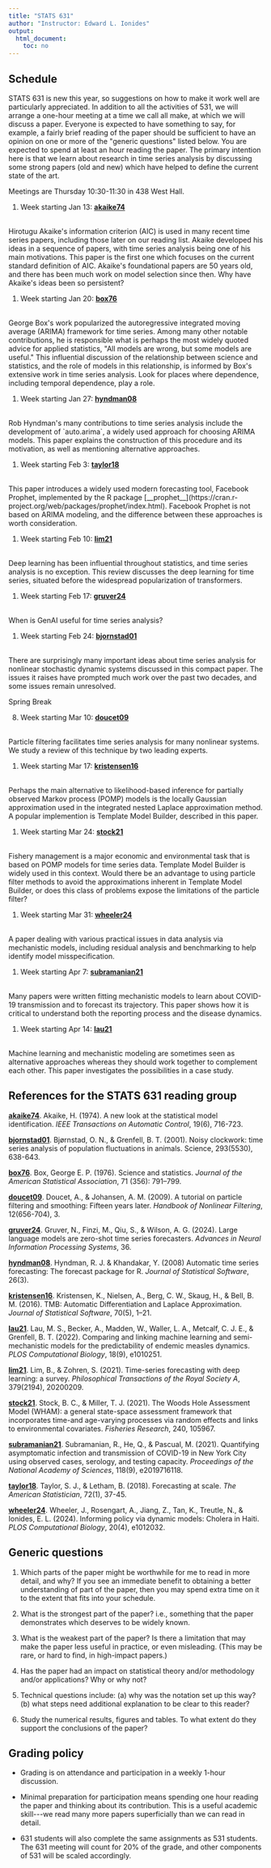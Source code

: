 ```yaml
---
title: "STATS 631"
author: "Instructor: Edward L. Ionides"
output:
  html_document:
    toc: no
---
```



## Schedule

STATS 631 is new this year, so suggestions on how to make it work well are particularly appreciated.
In addition to all the activities of 531, we will arrange a one-hour meeting at a time we call all make, at which we will discuss a paper.
Everyone is expected to have something to say, for example, a fairly brief reading of the paper should be sufficient to have an opinion on one or more of the "generic questions" listed below.
You are expected to spend at least an hour reading the paper.
The primary intention here is that we learn about research in time series analysis by discussing some strong papers (old and new) which have helped to define the current state of the art. 

Meetings are Thursday 10:30-11:30 in 438 West Hall.

1. Week starting Jan 13: [__akaike74__](https://doi.org/10.1109/TAC.1974.1100705)
<br>
Hirotugu Akaike's information criterion (AIC) is used in many recent time series papers, including those later on our reading list.
Akaike developed his ideas in a sequence of papers, with time series analysis being one of his main motivations.
This paper is the first one which focuses on the current standard definition of AIC.
Akaike's foundational papers are 50 years old, and there has been much work on model selection since then.
Why have  Akaike's ideas been so persistent?  

1. Week starting Jan 20: [__box76__](https://doi.org/10.1080/01621459.1976.10480949)
<br>
George Box's work popularized the autoregressive integrated moving average (ARIMA) framework for time series.
Among many other notable contributions, he is responsible what is perhaps the most widely quoted advice for applied statistics, "All models are wrong, but some models are useful."
This influential discussion of the relationship between science and statistics, and the role of models in this relationship, is informed by Box's extensive work in time series analysis.
Look for places where dependence, including temporal dependence, play a role.

1. Week starting Jan 27: [__hyndman08__](https://doi.org/10.18637/jss.v027.i03)
<br>
Rob Hyndman's many contributions to time series analysis include the development of `auto.arima`, a widely used approach for choosing ARIMA models.
This paper explains the construction of this procedure and its motivation, as well as mentioning alternative approaches. 

1. Week starting Feb 3: [__taylor18__](https://doi.org/10.1080/00031305.2017.1380080)
<br>
This paper introduces a widely used modern forecasting tool, Facebook Prophet, implemented by the R package [__prophet__](https://cran.r-project.org/web/packages/prophet/index.html).
Facebook Prophet is not based on ARIMA modeling, and the difference between these approaches is worth consideration.

1. Week starting Feb 10: [__lim21__](https://doi.org/10.1098/rsta.2020.0209)
<br>
Deep learning has been influential throughout statistics, and time series analysis is no exception.
This review discusses the deep learning for time series, situated before the widespread popularization of transformers.

1. Week starting Feb 17: [__gruver24__](https://proceedings.neurips.cc/paper_files/paper/2023/file/3eb7ca52e8207697361b2c0fb3926511-Paper-Conference.pdf)
<br>
When is GenAI useful for time series analysis? 

1. Week starting Feb 24: [__bjornstad01__](https://doi.org/10.1126/science.1062226)
<br>
There are surprisingly many important ideas about time series analysis for nonlinear stochastic dynamic systems discussed in this compact paper.
The issues it raises have prompted much work over the past two decades, and some issues remain unresolved.

Spring Break

8. Week starting Mar 10: [__doucet09__](http://www.warwick.ac.uk/fac/sci/statistics/staff/academic-research/johansen/publications/dj11.pdf)
<br>
Particle filtering facilitates time series analysis for many nonlinear systems. We study a review of this technique by two leading experts.  

1. Week starting Mar 17: [__kristensen16__](https://doi.org/10.18637/jss.v070.i05)
<br>
Perhaps the main alternative to likelihood-based inference for partially observed Markov process (POMP) models is the locally Gaussian approximation used in the integrated nested Laplace approximation method.
A popular implemention is Template Model Builder, described in this paper.

1. Week starting Mar 24: [__stock21__](https://doi.org/10.1016/j.fishres.2021.105967)
<br>
Fishery management is a major economic and environmental task that is based on POMP models for time series data.
Template Model Builder is widely used in this context.
Would there be an advantage to using particle filter methods to avoid the approximations inherent in Template Model Builder, or does this class of problems expose the limitations of the particle filter?

1. Week starting Mar 31: [__wheeler24__](https://doi.org/10.1371/journal.pcbi.1012032)
<br>
A paper dealing with various practical issues in data analysis via mechanistic models, including residual analysis and benchmarking to help identify model misspecification.

1. Week starting Apr 7: [__subramanian21__](https://doi.org/10.1073/pnas.2019716118)
<br>
Many papers were written fitting mechanistic models to learn about COVID-19 transmission and to forecast its trajectory. This paper shows how it is critical to understand both the reporting process and the disease dynamics.

1. Week starting Apr 14: [__lau21__](https://doi.org/10.1371/journal.pcbi.1010251)
<br>
Machine learning and mechanistic modeling are sometimes seen as alternative approaches whereas they should work together to complement each other. This paper investigates the possibilities in a case study.

## References for the STATS 631 reading group

[__akaike74__](https://doi.org/10.1109/TAC.1974.1100705).
Akaike, H. (1974). A new look at the statistical model identification. _IEEE Transactions on Automatic Control_, 19(6), 716-723. 

[__bjornstad01__](https://doi.org/10.1126/science.1062226).
Bjørnstad, O. N., & Grenfell, B. T. (2001). Noisy clockwork: time series analysis of population fluctuations in animals. Science, 293(5530), 638-643. 

[__box76__](https://doi.org/10.1080/01621459.1976.10480949).
Box, George E. P. (1976). Science and statistics. _Journal of the American Statistical Association_, 71 (356): 791–799.

[__doucet09__](http://www.warwick.ac.uk/fac/sci/statistics/staff/academic-research/johansen/publications/dj11.pdf).
Doucet, A., & Johansen, A. M. (2009). A tutorial on particle filtering and smoothing: Fifteen years later. _Handbook of Nonlinear Filtering_, 12(656-704), 3. 

[__gruver24__](https://proceedings.neurips.cc/paper_files/paper/2023/file/3eb7ca52e8207697361b2c0fb3926511-Paper-Conference.pdf).
Gruver, N., Finzi, M., Qiu, S., & Wilson, A. G. (2024). Large language models are zero-shot time series forecasters. _Advances in Neural Information Processing Systems_, 36.

[__hyndman08__](https://doi.org/10.18637/jss.v027.i03).
Hyndman, R. J. & Khandakar, Y. (2008) Automatic time series forecasting: The forecast package for R. _Journal of Statistical Software_, 26(3).  

[__kristensen16__](https://doi.org/10.18637/jss.v070.i05).
 Kristensen, K., Nielsen, A., Berg, C. W., Skaug, H., & Bell, B. M. (2016). TMB: Automatic Differentiation and Laplace Approximation. _Journal of Statistical Software_, 70(5), 1–21. 

[__lau21__](https://doi.org/10.1371/journal.pcbi.1010251).
Lau, M. S., Becker, A., Madden, W., Waller, L. A., Metcalf, C. J. E., & Grenfell, B. T. (2022). Comparing and linking machine learning and semi-mechanistic models for the predictability of endemic measles dynamics. _PLOS Computational Biology_, 18(9), e1010251. 

[__lim21__](https://doi.org/10.1098/rsta.2020.0209).
Lim, B., & Zohren, S. (2021). Time-series forecasting with deep learning: a survey. _Philosophical Transactions of the Royal Society A_, 379(2194), 20200209. 

[__stock21__](https://doi.org/10.1016/j.fishres.2021.105967).
Stock, B. C., & Miller, T. J. (2021). The Woods Hole Assessment Model (WHAM): a general state-space assessment framework that incorporates time-and age-varying processes via random effects and links to environmental covariates. _Fisheries Research_, 240, 105967.

[__subramanian21__](https://doi.org/10.1073/pnas.2019716118).
Subramanian, R., He, Q., & Pascual, M. (2021). Quantifying asymptomatic infection and transmission of COVID-19 in New York City using observed cases, serology, and testing capacity. _Proceedings of the National Academy of Sciences_, 118(9), e2019716118.

[__taylor18__](https://doi.org/10.1080/00031305.2017.1380080).
Taylor, S. J., & Letham, B. (2018). Forecasting at scale. _The American Statistician_, 72(1), 37-45. 

[__wheeler24__](https://doi.org/10.1371/journal.pcbi.1012032).
Wheeler, J., Rosengart, A., Jiang, Z., Tan, K., Treutle, N., & Ionides, E. L. (2024). Informing policy via dynamic models: Cholera in Haiti. _PLOS Computational Biology_, 20(4), e1012032. 


## Generic questions

1. Which parts of the paper might be worthwhile for me to read in more detail, and why? If you see an immediate benefit to obtaining a better understanding of part of the paper, then you may spend extra time on it to the extent that fits into your schedule. 

1. What is the strongest part of the paper? i.e., something that the paper demonstrates which deserves to be widely known.

1. What is the weakest part of the paper? Is there a limitation that may make the paper less useful in practice, or even misleading. (This may be rare, or hard to find, in high-impact papers.)

1. Has the paper had an impact on statistical theory and/or methodology and/or applications? Why or why not?

1. Technical questions include: (a) why was the notation set up this way? (b) what steps need additional explanation to be clear to this reader?

1. Study the numerical results, figures and tables. To what extent do they support the conclusions of the paper?
    
## Grading policy

* Grading is on attendance and participation in a weekly 1-hour discussion.

* Minimal preparation for participation means spending one hour reading the paper and thinking about its contribution. This is a useful academic skill---we read many more papers superficially than we can read in detail.

* 631 students will also complete the same assignments as 531 students. The 631 meeting will count for 20% of the grade, and other components of 531 will be scaled accordingly.






